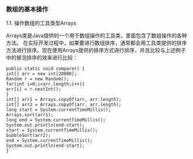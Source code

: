 ### 数组的基本操作 
1.1. 操作数组的工具类型Arrays

Arrays类是Java提供的一个用于数组操作的工具类，里面包含了数组操作的各种方法。
在实际开发过程中，如果要进行数组排序，通常都会用工具类提供的排序方法进行排序。现在使用Arrays提供的排序方式进行排序，并且比较与上述例子中的冒泡排序的效率进行比较：

```
public static void compare() {
int[] arr = new int[20000];
Random r = new Random();
for(int i=0;i<arr.length;i++){
arr[i] = r.nextInt();
}
int[] arr1 = Arrays.copyOf(arr, arr.length);
int[] arr2 = Arrays.copyOf(arr, arr.length);
long start = System.currentTimeMillis();
Arrays.sort(arr1);
long end = System.currentTimeMillis();
System.out.println(end-start);
start = System.currentTimeMillis();
bubbleSort(arr2);
end = System.currentTimeMillis();
System.out.println(end-start);
}
```